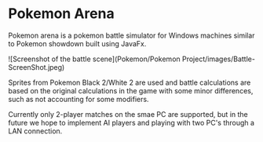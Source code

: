 # Pokemon Arena

Pokemon arena is a pokemon battle simulator for Windows machines similar to Pokemon showdown built using JavaFx.

![Screenshot of the battle scene](Pokemon/Pokemon Project/images/Battle-ScreenShot.jpeg)

Sprites from Pokemon Black 2/White 2 are used and battle calculations are based on the original calculations in the game with
some minor differences, such as not accounting for some modifiers. 

Currently only 2-player matches on the smae PC are supported, but in the future we hope to implement AI players and playing
with two PC's through a LAN connection.

